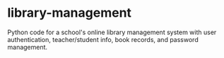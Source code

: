 # library-management
Python code for a school's online library management system with user authentication, teacher/student info, book records, and password management.
